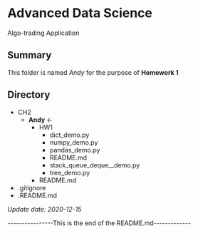 # Advanced Data Science 
Algo-trading Application 

## Summary
This folder is named *Andy* for the purpose of **Homework 1**

## Directory
-  CH2
    - **Andy** &larr;
        - HW1
            - dict_demo.py
            - numpy_demo.py
            - pandas_demo.py
            - README.md
            - stack_queue_deque__demo.py
            - tree_demo.py
        - README.md
- .gitignore
- .README.md
    

*Update date: 2020-12-15*

----------------This is the end of the README.md-------------

